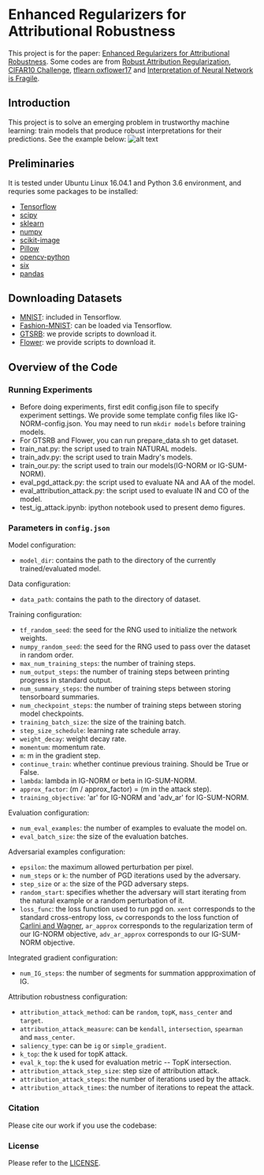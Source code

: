 # Enhanced Regularizers for Attributional Robustness
This project is for the paper: [Enhanced Regularizers for Attributional Robustness](https://arxiv.org/abs/2012.14395). Some codes are from [Robust Attribution Regularization](https://github.com/jfc43/robust-attribution-regularization), [CIFAR10 Challenge](https://github.com/MadryLab/cifar10_challenge), [tflearn oxflower17](https://github.com/tflearn/tflearn/blob/master/tflearn/datasets/oxflower17.py) and [Interpretation of Neural Network is Fragile](https://github.com/amiratag/InterpretationFragility). 

## Introduction
This project is to solve an emerging problem in trustworthy machine learning: train models that produce robust interpretations for their predictions. See the example below: 
![alt text](https://github.com/tataiani/Enhanced_regularizers_attributional_robustness/blob/main/Flower/intro_hr.png)

## Preliminaries
It is tested under Ubuntu Linux 16.04.1 and Python 3.6 environment, and requries some packages to be installed:
* [Tensorflow](https://www.tensorflow.org/install)
* [scipy](https://github.com/scipy/scipy)
* [sklearn](https://scikit-learn.org/stable/)
* [numpy](http://www.numpy.org/)
* [scikit-image](https://scikit-image.org/docs/dev/install.html)
* [Pillow](https://pillow.readthedocs.io/en/stable/installation.html)
* [opencv-python](https://pypi.org/project/opencv-python/)
* [six](https://pypi.org/project/six/)
* [pandas](https://pandas.pydata.org/pandas-docs/stable/install.html)

## Downloading Datasets
* [MNIST](http://yann.lecun.com/exdb/mnist/): included in Tensorflow. 
* [Fashion-MNIST](https://github.com/zalandoresearch/fashion-mnist): can be loaded via Tensorflow.
* [GTSRB](http://benchmark.ini.rub.de/?section=gtsrb&subsection=dataset): we provide scripts to download it. 
* [Flower](http://www.robots.ox.ac.uk/~vgg/data/flowers/17/index.html): we provide scripts to download it.

## Overview of the Code
### Running Experiments
* Before doing experiments, first edit config.json file to specify experiment settings. We provide some template config files like IG-NORM-config.json. You may need to run `mkdir models` before training models. 
* For GTSRB and Flower, you can run prepare_data.sh to get dataset. 
* train_nat.py: the script used to train NATURAL models. 
* train_adv.py: the script used to train Madry's models. 
* train_our.py: the script used to train our models(IG-NORM or IG-SUM-NORM). 
* eval_pgd_attack.py: the script used to evaluate NA and AA of the model. 
* eval_attribution_attack.py: the script used to evaluate IN and CO of the model. 
* test_ig_attack.ipynb: ipython notebook used to present demo figures. 

### Parameters in `config.json`
Model configuration:
- `model_dir`: contains the path to the directory of the currently trained/evaluated model.

Data configuration:
- `data_path`: contains the path to the directory of dataset. 

Training configuration:
- `tf_random_seed`: the seed for the RNG used to initialize the network weights.
- `numpy_random_seed`: the seed for the RNG used to pass over the dataset in random order.
- `max_num_training_steps`: the number of training steps.
- `num_output_steps`: the number of training steps between printing progress in standard output.
- `num_summary_steps`: the number of training steps between storing tensorboard summaries.
- `num_checkpoint_steps`: the number of training steps between storing model checkpoints.
- `training_batch_size`: the size of the training batch.
- `step_size_schedule`: learning rate schedule array.
- `weight_decay`: weight decay rate. 
- `momentum`: momentum rate.
- `m`: m in the gradient step.
- `continue_train`: whether continue previous training. Should be True or False.
- `lambda`: lambda in IG-NORM or beta in IG-SUM-NORM. 
- `approx_factor`: (m / approx_factor) = (m in the attack step). 
- `training_objective`: 'ar' for IG-NORM and 'adv_ar' for IG-SUM-NORM. 

Evaluation configuration:
- `num_eval_examples`: the number of examples to evaluate the model on.
- `eval_batch_size`: the size of the evaluation batches.

Adversarial examples configuration:
- `epsilon`: the maximum allowed perturbation per pixel.
- `num_steps` or `k`: the number of PGD iterations used by the adversary.
- `step_size` or `a`: the size of the PGD adversary steps.
- `random_start`: specifies whether the adversary will start iterating from the natural example or a random perturbation of it.
- `loss_func`: the loss function used to run pgd on. `xent` corresponds to the standard cross-entropy loss, `cw` corresponds to the loss function of [Carlini and Wagner](https://arxiv.org/abs/1608.04644), `ar_approx` corresponds to the regularization term of our IG-NORM objective, `adv_ar_approx` corresponds to our IG-SUM-NORM objective. 

Integrated gradient configuration:
- `num_IG_steps`: the number of segments for summation appproximation of IG. 

Attribution robustness configuration:
- `attribution_attack_method`: can be `random`, `topK`, `mass_center` and `target`.
- `attribution_attack_measure`: can be `kendall`, `intersection`, `spearman` and `mass_center`.
- `saliency_type`: can be `ig` or `simple_gradient`.
- `k_top`: the k used for topK attack.
- `eval_k_top`: the k used for evaluation metric -- TopK intersection.
- `attribution_attack_step_size`: step size of attribution attack.
- `attribution_attack_steps`: the number of iterations used by the attack. 
- `attribution_attack_times`: the number of iterations to repeat the attack. 

### Citation 
Please cite our work if you use the codebase: 

### License
Please refer to the [LICENSE](LICENSE).
